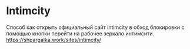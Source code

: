# Intimcity
Способ как открыть официальный сайт intimcity в обход блокировки с помощью кнопки перейти на рабочее зеркало интимсити.
https://shpargalka.work/sites/intimcity/
